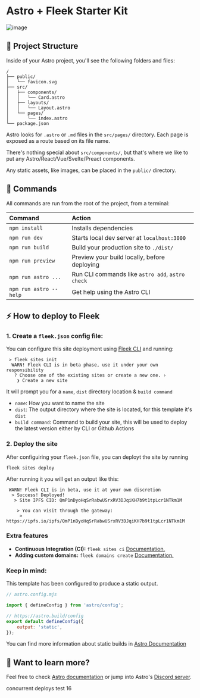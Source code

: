 # Astro + Fleek Starter Kit

![image](https://github.com/fleekxyz/astro-template/assets/55561695/366f9f08-abf3-4377-878b-cc183a8dfb5f)

## 🚀 Project Structure

Inside of your Astro project, you'll see the following folders and files:

```
/
├── public/
│   └── favicon.svg
├── src/
│   ├── components/
│   │   └── Card.astro
│   ├── layouts/
│   │   └── Layout.astro
│   └── pages/
│       └── index.astro
└── package.json
```

Astro looks for `.astro` or `.md` files in the `src/pages/` directory. Each page is exposed as a route based on its file name.

There's nothing special about `src/components/`, but that's where we like to put any Astro/React/Vue/Svelte/Preact components.

Any static assets, like images, can be placed in the `public/` directory.

## 🧞 Commands

All commands are run from the root of the project, from a terminal:

| Command                | Action                                           |
| :--------------------- | :----------------------------------------------- |
| `npm install`          | Installs dependencies                            |
| `npm run dev`          | Starts local dev server at `localhost:3000`      |
| `npm run build`        | Build your production site to `./dist/`          |
| `npm run preview`      | Preview your build locally, before deploying     |
| `npm run astro ...`    | Run CLI commands like `astro add`, `astro check` |
| `npm run astro --help` | Get help using the Astro CLI                     |

## ⚡ How to deploy to Fleek

### 1. Create a `fleek.json` config file:
You can configure this site deployment using [Fleek CLI]() and running:
```
 > fleek sites init
  WARN! Fleek CLI is in beta phase, use it under your own responsibility
   ? Choose one of the existing sites or create a new one. › 
    ❯ Create a new site
```
 It will prompt you for a `name`, `dist` directory location & `build command`

 - `name`: How you want to name the site
 - `dist`: The output directory where the site is located, for this template it's `dist`
 - `build command`: Command to build your site, this will be used to deploy the latest version either by CLI or Github Actions

### 2. Deploy the site
After configuiring your `fleek.json` file, you can deployt the site by running

```
fleek sites deploy
```
After running it you will get an output like this:
```
 WARN! Fleek CLI is in beta, use it at your own discretion
  > Success! Deployed!
   > Site IPFS CID: QmP1nDyoHqSrRabwUSrxRV3DJqiKH7b9t1tpLcr1NTkm1M

    > You can visit through the gateway:
     > https://ipfs.io/ipfs/QmP1nDyoHqSrRabwUSrxRV3DJqiKH7b9t1tpLcr1NTkm1M
```

### Extra features
- **Continuous Integration (CI):** `fleek sites ci` [Documentation.](https://docs.fleek.xyz/services/sites/#continuous-integration-ci)
- **Adding custom domains:** `fleek domains create` [Documentation.](https://docs.fleek.xyz/services/domains/)


### Keep in mind:

This template has been configured to produce a static output.

```js
// astro.config.mjs 

import { defineConfig } from 'astro/config';

// https://astro.build/config
export default defineConfig({
    output: 'static',
});
```

You can find more information about static builds in [Astro Documentation](https://docs.astro.build/en/guides/content-collections/#building-for-static-output-default)


## 👀 Want to learn more?

Feel free to check [Astro documentation](https://docs.astro.build) or jump into Astro's [Discord server](https://astro.build/chat).

concurrent deploys test 16
